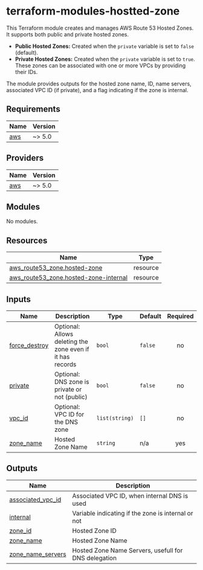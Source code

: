 # terraform-modules-hostted-zone

This Terraform module creates and manages AWS Route 53 Hosted Zones. It supports both public and private hosted zones.

*   **Public Hosted Zones:** Created when the `private` variable is set to `false` (default).
*   **Private Hosted Zones:** Created when the `private` variable is set to `true`. These zones can be associated with one or more VPCs by providing their IDs.

The module provides outputs for the hosted zone name, ID, name servers, associated VPC ID (if private), and a flag indicating if the zone is internal.

<!-- BEGIN_TF_DOCS -->
## Requirements

| Name | Version |
|------|---------|
| <a name="requirement_aws"></a> [aws](#requirement\_aws) | ~> 5.0 |

## Providers

| Name | Version |
|------|---------|
| <a name="provider_aws"></a> [aws](#provider\_aws) | ~> 5.0 |

## Modules

No modules.

## Resources

| Name | Type |
|------|------|
| [aws_route53_zone.hosted-zone](https://registry.terraform.io/providers/hashicorp/aws/latest/docs/resources/route53_zone) | resource |
| [aws_route53_zone.hosted-zone-internal](https://registry.terraform.io/providers/hashicorp/aws/latest/docs/resources/route53_zone) | resource |

## Inputs

| Name | Description | Type | Default | Required |
|------|-------------|------|---------|:--------:|
| <a name="input_force_destroy"></a> [force\_destroy](#input\_force\_destroy) | Optional: Allows deleting the zone even if it has records | `bool` | `false` | no |
| <a name="input_private"></a> [private](#input\_private) | Optional: DNS zone is private or not (public) | `bool` | `false` | no |
| <a name="input_vpc_id"></a> [vpc\_id](#input\_vpc\_id) | Optional: VPC ID for the DNS zone | `list(string)` | `[]` | no |
| <a name="input_zone_name"></a> [zone\_name](#input\_zone\_name) | Hosted Zone Name | `string` | n/a | yes |

## Outputs

| Name | Description |
|------|-------------|
| <a name="output_associated_vpc_id"></a> [associated\_vpc\_id](#output\_associated\_vpc\_id) | Associated VPC ID, when internal DNS is used |
| <a name="output_internal"></a> [internal](#output\_internal) | Variable indicating if the zone is internal or not |
| <a name="output_zone_id"></a> [zone\_id](#output\_zone\_id) | Hosted Zone ID |
| <a name="output_zone_name"></a> [zone\_name](#output\_zone\_name) | Hosted Zone Name |
| <a name="output_zone_name_servers"></a> [zone\_name\_servers](#output\_zone\_name\_servers) | Hosted Zone Name Servers, usefull for DNS delegation |
<!-- END_TF_DOCS -->